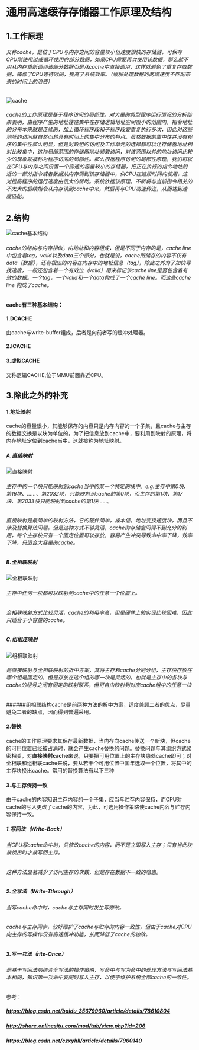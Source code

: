 # 通用高速缓存存储器工作原理及结构
## 1.工作原理
###### 又称cache，是位于CPU与内存之间的容量较小但速度很快的存储器，可保存CPU刚使用过或循环使用的部分数据，如果CPU需要再次使用该数据，那么就不用从内存重新调动该部分数据而是从cache中直接调用，这样就避免了重复存取数据，降低了CPU等待时间，提高了系统效率。（缓解处理数据的两端速度不匹配带来的时间上的浪费）
![cache](https://github.com/titina0729/ichw/blob/master/1.png)
###### cache的工作原理是基于程序访问的局部性。对大量的典型程序运行情况的分析结果表明，由程序产生的地址往往集中在存储逻辑地址空间很小的范围内，指令地址的分布本来就是连续的，加上循环程序段和子程序段要重复执行多次，因此对这些地址的访问就自然而然具有时间上的集中分布的特点。虽然数据的集中性并没有程序的集中性那么明显，但是对数组的访问及工作单元的选择都可以让存储器地址相对比较集中，这种局部范围的存储器地址频繁访问，对该范围以外的地址访问比较少的现象就被称为程序访问的局部性。那么根据程序访问的局部性原理，我们可以在CPU与内存之间设置一个高速的容量较小的存储器，把正在执行的指令地址附近的一部分指令或者数据从内存调到该存储器中，供CPU在这段时间内使用，这对提高程序的运行速度由很大的帮助。系统依据该原理，不断将与当前指令相关的不太大的后续指令从内存读到cache中来，然后再与CPU高速传送，从而达到速度匹配。

## 2.结构
![cache基本结构](https://github.com/titina0729/ichw/blob/master/cache基本结构.png)
###### cache的结构与内存相似，由地址和内容组成，但是不同于内存的是，cache line中包含着tag，valid以及data三个部分，也就是说，cache所储存的内容不仅有data（数据），还有相应的内容在内存中的地址信息（tag），除此之外为了加快寻找速度，一般还包含着一个有效位（valid）用来标记该cache line是否包含着有效的数据。一个tag，一个valid和一个data构成了一个cache line。而这些cache line 构成了cache。
#### cache有三种基本结构：
#### 1.DCACHE
由cache与write-buffer组成，后者是向前者写的缓冲处理器。
#### 2.ICACHE
#### 3.虚拟CACHE
又称逻辑CACHE,位于MMU前面靠近CPU。



## 3.除此之外的补充
#### 1.地址映射
cache的容量很小，其能够保存的内容只是内存内容的一个子集，且cache与主存的数据交换是以块为单位的，为了把信息放到cache中，要利用到映射的原理，将内存地址定位到cache当中，这就被称为地址映射。
##### A.直接映射
![直接映射](https://github.com/titina0729/ichw/blob/master/直接映射.gif)
###### 主存中的一个块只能映射到cache当中的某一个特定的块中。e.g.主存中第0块、第16块、……、第2032块，只能映射到cache的第0块，而主存的第1块、第17块、第2033块只能映射到cache的第1块……。
###### 直接映射是最简单的映射方法，它的硬件简单，成本低，地址变换速度块，而且不涉及替换算法问题。但是这种方式不够灵活，cache的存储空间得不到充分的利用，每个主存块只有一个固定位置可以存放，容易产生冲突导致命中率下降，效率下降，只适合大容量的cache。
##### B.全相联映射
![全相联映射](https://github.com/titina0729/ichw/blob/master/全相联映射.gif)
###### 主存中任何一块都可以映射到cache中的任意一个位置上。
###### 全相联映射方式比较灵活，cache的利用率高，但是硬件上的实现比较困难，因此只适合于小容量的cache。
##### C.组相连映射
![组相联映射](https://github.com/titina0729/ichw/blob/master/组相联映射.gif)
###### 是直接映射与全相联映射的折中方案，其将主存和cache分别分组，主存块存放在哪个组是固定的，但是存放在这个组的哪一块是灵活的，也就是主存中的各块与cache的组号之间有固定的映射联系，但可自由映射到对应cache组中的任意一块
######组相联结构cache是前两种方法的折中方案，适度兼顾二者的优点，尽量避免二者的缺点，因而得到普遍采用。

#### 2.替换
cache的工作原理要求其保存最新数据，当内存向cache传送一个新块，但cache的可用位置已经被占满时，就会产生cache替换的问题。替换问题与其组织方式紧密相关，对**直接映射cache**来说，只要把可用位置上的主存块患处cache即可；对全相联和组相联cache来说，要从若干个可用位置中国年选取一个位置，将其中的主存块换出cache。常用的替换算法有以下三种

#### 3.与主存保持一致
由于cache的内容知识主存内容的一个子集，应当与贮存内容保持，而CPU对cache的写入更改了cache的内容，为此，可选用操作策略使cache内容与贮存内容保持一致。
##### 1.写回法（Write-Back）
###### 当CPU写cache命中时，只修改cache的内容，而不是立即写入主存；只有当此块被换出时才被写回主存。
###### 这种方法显著减少了访问主存的次数，但是存在数据不一致的隐患。

##### 2.全写法（Write-Tthrough）
###### 当写cache命中时，cache与主存同时发生写修改。
###### cache与主存同步，较好维护了cache与贮存的内容一致性，但由于cache对CPU向主存的写操作没有高速缓冲功能，从而降低了cache的功效。
##### 3.写一次法（rite-Once）
###### 是基于写回法病结合全写法的操作策略，写命中与写为命中的处理方法与写回法基本相同，知识第一次命中要同时写入主存，以便于维护系统全部cache的一致性。

参考：
##### https://blog.csdn.net/baidu_35679960/article/details/78610804
##### http://share.onlinesjtu.com/mod/tab/view.php?id=206
##### https://blog.csdn.net/czxyhll/article/details/7960140
